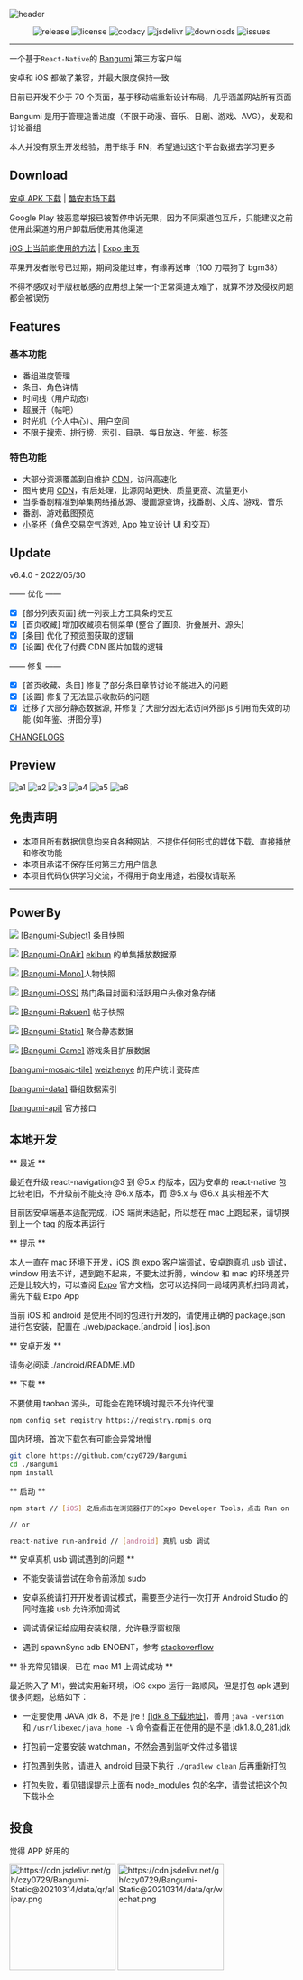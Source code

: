 ![header](https://user-images.githubusercontent.com/13514316/171255663-09a03272-4298-47df-94e1-83661169f26f.png)

<p align="center">
  <img alt="release" src="https://img.shields.io/github/v/release/czy0729/Bangumi" />
  <img alt="license" src="https://img.shields.io/github/license/czy0729/Bangumi" />
  <img alt="codacy" src="https://img.shields.io/codacy/grade/473bdb1186484703b4069148730a3c12" />
  <img alt="jsdelivr" src="https://img.shields.io/jsdelivr/gh/hm/czy0729/Bangumi" />
  <img alt="downloads" src="https://img.shields.io/github/downloads/czy0729/Bangumi/total" />
  <img alt="issues" src="https://img.shields.io/github/issues/czy0729/Bangumi" />
</p>

---

一个基于`React-Native`的 [Bangumi](https://bgm.tv) 第三方客户端

安卓和 iOS 都做了兼容，并最大限度保持一致

目前已开发不少于 70 个页面，基于移动端重新设计布局，几乎涵盖网站所有页面

Bangumi 是用于管理追番进度（不限于动漫、音乐、日剧、游戏、AVG），发现和讨论番组

本人并没有原生开发经验，用于练手 RN，希望通过这个平台数据去学习更多

## Download

[安卓 APK 下载](https://github.com/czy0729/Bangumi/releases) | [酷安市场下载](https://www.coolapk.com/apk/235642)

Google Play 被恶意举报已被暂停申诉无果，因为不同渠道包互斥，只能建议之前使用此渠道的用户卸载后使用其他渠道

[iOS 上当前能使用的方法](https://github.com/czy0729/Bangumi/blob/master/web/IOS-TEST.MD) | [Expo 主页](https://expo.io/@bgm-ios-test/bangumi-pro)

苹果开发者账号已过期，期间没能过审，有缘再送审（100 刀喂狗了 bgm38）

不得不感叹对于版权敏感的应用想上架一个正常渠道太难了，就算不涉及侵权问题都会被误伤

## Features

### 基本功能

- 番组进度管理
- 条目、角色详情
- 时间线（用户动态）
- 超展开（帖吧）
- 时光机（个人中心）、用户空间
- 不限于搜索、排行榜、索引、目录、每日放送、年鉴、标签

### 特色功能

- 大部分资源覆盖到自维护 [CDN](https://github.com/czy0729/Bangumi-Subject)，访问高速化
- 图片使用 [CDN](https://github.com/czy0729/Bangumi-OSS)，有后处理，比源网站更快、质量更高、流量更小
- 当季番剧精准到单集网络播放源、漫画源查询，找番剧、文库、游戏、音乐
- 番剧、游戏截图预览
- [小圣杯](https://bgm.tv/dev/app/1143)（角色交易空气游戏, App 独立设计 UI 和交互）

## Update

v6.4.0 - 2022/05/30

—— 优化 ——

- [x] [部分列表页面] 统一列表上方工具条的交互
- [x] [首页收藏] 增加收藏项右侧菜单 (整合了置顶、折叠展开、源头)
- [x] [条目] 优化了预览图获取的逻辑
- [x] [设置] 优化了付费 CDN 图片加载的逻辑

—— 修复 ——

- [x] [首页收藏、条目] 修复了部分条目章节讨论不能进入的问题
- [x] [设置] 修复了无法显示收款码的问题
- [x] 迁移了大部分静态数据源, 并修复了大部分因无法访问外部 js 引用而失效的功能 (如年鉴、拼图分享)

[CHANGELOGS](https://github.com/czy0729/Bangumi/blob/master/web/CHANGELOG.MD)

## Preview

![a1](https://user-images.githubusercontent.com/13514316/171143439-5e9c6c22-889d-4774-8c66-4316294d5019.png)
![a2](https://user-images.githubusercontent.com/13514316/171143470-a982f725-2b86-4c8a-b1a3-f3a3b2b13060.png)
![a3](https://user-images.githubusercontent.com/13514316/171143473-6589f342-9ff3-4f56-b2e4-9d6e1dfd15ca.png)
![a4](https://user-images.githubusercontent.com/13514316/171143476-98756d3c-584e-44e4-bf4c-45c7ad9559d7.png)
![a5](https://user-images.githubusercontent.com/13514316/171143480-a34e08ad-39f5-48fe-b362-73e25e190ef1.png)
![a6](https://user-images.githubusercontent.com/13514316/171143482-215bc573-6701-4c60-b6dd-3185f0ce93dc.png)

## 免责声明

- 本项目所有数据信息均来自各种网站，不提供任何形式的媒体下载、直接播放和修改功能
- 本项目承诺不保存任何第三方用户信息
- 本项目代码仅供学习交流，不得用于商业用途，若侵权请联系

---

## PowerBy

[![](https://data.jsdelivr.com/v1/package/gh/czy0729/Bangumi-Subject/badge)](https://www.jsdelivr.com/package/gh/czy0729/Bangumi-Subject) [[Bangumi-Subject]](https://github.com/czy0729/Bangumi-Subject) 条目快照

[![](https://data.jsdelivr.com/v1/package/gh/ekibot/bangumi-onair/badge)](https://www.jsdelivr.com/package/gh/ekibot/bangumi-onair) [[Bangumi-OnAir]](https://github.com/ekibot/bangumi-onair) [ekibun](https://github.com/ekibun) 的单集播放数据源

[![](https://data.jsdelivr.com/v1/package/gh/czy0729/Bangumi-Mono/badge)](https://www.jsdelivr.com/package/gh/czy0729/Bangumi-Mono) [[Bangumi-Mono]](https://github.com/czy0729/Bangumi-Mono)人物快照

[![](https://data.jsdelivr.com/v1/package/gh/czy0729/Bangumi-OSS/badge)](https://www.jsdelivr.com/package/gh/czy0729/Bangumi-OSS) [[Bangumi-OSS]](https://github.com/czy0729/Bangumi-OSS) 热门条目封面和活跃用户头像对象存储

[![](https://data.jsdelivr.com/v1/package/gh/czy0729/Bangumi-Rakuen/badge)](https://www.jsdelivr.com/package/gh/czy0729/Bangumi-Rakuen) [[Bangumi-Rakuen]](https://github.com/czy0729/Bangumi-Rakuen) 帖子快照

[![](https://data.jsdelivr.com/v1/package/gh/czy0729/Bangumi-Static/badge)](https://www.jsdelivr.com/package/gh/czy0729/Bangumi-Static) [[Bangumi-Static]](https://github.com/czy0729/Bangumi-Static) 聚合静态数据

[![](https://data.jsdelivr.com/v1/package/gh/czy0729/Bangumi-Game/badge)](https://www.jsdelivr.com/package/gh/czy0729/Bangumi-Game) [[Bangumi-Game]](https://github.com/czy0729/Bangumi-Game) 游戏条目扩展数据

[[bangumi-mosaic-tile]](https://github.com/weizhenye/bangumi-mosaic-tile) [weizhenye](https://github.com/weizhenye) 的用户统计瓷砖库

[[bangumi-data]](https://github.com/bangumi-data/bangumi-data) 番组数据索引

[[bangumi-api]](https://github.com/bangumi/api) 官方接口

## 本地开发

** 最近 **

最近在升级 react-navigation@3 到 @5.x 的版本，因为安卓的 react-native 包比较老旧，不升级前不能支持 @6.x 版本，而 @5.x 与 @6.x 其实相差不大

目前因安卓端基本适配完成，iOS 端尚未适配，所以想在 mac 上跑起来，请切换到上一个 tag 的版本再运行

** 提示 **

本人一直在 mac 环境下开发，iOS 跑 expo 客户端调试，安卓跑真机 usb 调试，window 用法不详，遇到跑不起来，不要太过折腾，window 和 mac 的环境差异还是比较大的，可以查阅 [Expo](https://github.com/expo/expo) 官方文档，您可以选择同一局域网真机扫码调试，需先下载 Expo App

当前 iOS 和 android 是使用不同的包进行开发的，请使用正确的 package.json 进行包安装，配置在 ./web/package.[android | ios].json

** 安卓开发 **

请务必阅读 ./android/README.MD

** 下载 **

不要使用 taobao 源头，可能会在跑环境时提示不允许代理

```bash
npm config set registry https://registry.npmjs.org
```

国内环境，首次下载包有可能会异常地慢

```bash
git clone https://github.com/czy0729/Bangumi
cd ./Bangumi
npm install
```

** 启动 **

```bash
npm start // [iOS] 之后点击在浏览器打开的Expo Developer Tools，点击 Run on iOS simulator

// or

react-native run-android // [android] 真机 usb 调试

```

** 安卓真机 usb 调试遇到的问题 **

- 不能安装请尝试在命令前添加 sudo

- 安卓系统请打开开发者调试模式，需要至少进行一次打开 Android Studio 的同时连接 usb 允许添加调试

- 调试请保证给应用安装权限，允许悬浮窗权限

- 遇到 spawnSync adb ENOENT，参考 [stackoverflow](https://stackoverflow.com/questions/38835931/react-native-adb-reverse-enoent)

** 补充常见错误，已在 mac M1 上调试成功 **

最近购入了 M1，尝试实用新环境，iOS expo 运行一路顺风，但是打包 apk 遇到很多问题，总结如下：

- 一定要使用 JAVA jdk 8，不是 jre！[[jdk 8 下载地址]](https://www.oracle.com/java/technologies/javase/javase-jdk8-downloads.html)，善用 `java -version` 和 `/usr/libexec/java_home -V` 命令查看正在使用的是不是 jdk1.8.0_281.jdk

- 打包前一定要安装 watchman，不然会遇到监听文件过多错误

- 打包遇到失败，请进入 android 目录下执行 `./gradlew clean` 后再重新打包

- 打包失败，看见错误提示上面有 node_modules 包的名字，请尝试把这个包下载补全

## 投食

觉得 APP 好用的

<img src="https://cdn.jsdelivr.net/gh/czy0729/Bangumi-Static@20210314/data/qr/alipay.png" alt="https://cdn.jsdelivr.net/gh/czy0729/Bangumi-Static@20210314/data/qr/alipay.png" width="188" style="vertical-align: top" /> <img src="https://cdn.jsdelivr.net/gh/czy0729/Bangumi-Static@20210314/data/qr/wechat.png" alt="https://cdn.jsdelivr.net/gh/czy0729/Bangumi-Static@20210314/data/qr/wechat.png" width="188" style="vertical-align: top" />
